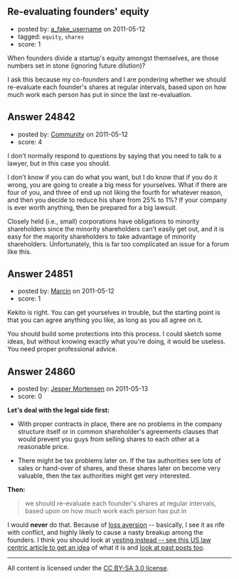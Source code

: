 ## Re-evaluating founders' equity

- posted by: [a_fake_username](https://stackexchange.com/users/-1/10417-a-fake-username) on 2011-05-12
- tagged: `equity`, `shares`
- score: 1

When founders divide a startup's equity amongst themselves, are those numbers set in stone (ignoring future dilution)?

I ask this because my co-founders and I are pondering whether we should re-evaluate each founder's shares at regular intervals, based upon on how much work each person has put in since the last re-evaluation.


## Answer 24842

- posted by: [Community](https://stackexchange.com/users/-1/-1-community) on 2011-05-12
- score: 4

I don't normally respond to questions by saying that you need to talk to a lawyer, but in this case you should.

I don't know if you can do what you want, but I do know that if you do it wrong, you are going to create a big mess for yourselves.  What if there are four of you, and three of end up not liking the fourth for whatever reason, and then you decide to reduce his share from 25% to 1%?  If your company is ever worth anything, then be prepared for a big lawsuit.

Closely held (i.e., small) corporations have obligations to minority shareholders since the minority shareholders can't easily get out, and it is easy for the majority shareholders to take advantage of minority shareholders.  Unfortunately, this is far too complicated an issue for a forum like this.


## Answer 24851

- posted by: [Marcin](https://stackexchange.com/users/-1/8798-marcin) on 2011-05-12
- score: 1

Kekito is right. You can get yourselves in trouble, but the starting point is that you can agree anything you like, as long as you all agree on it.

You should build some protections into this process. I could sketch some ideas, but without knowing exactly what you're doing, it would be useless. You need proper professional advice.


## Answer 24860

- posted by: [Jesper Mortensen](https://stackexchange.com/users/-1/1261-jesper-mortensen) on 2011-05-13
- score: 0

<p><strong>Let's deal with the legal side first:</strong></p>

<ul>
<li><p>With proper contracts in place, there are no problems in the company structure itself or in common shareholder's agreements clauses that would prevent you guys from selling shares to each other at a reasonable price.</p></li>
<li><p>There might be tax problems later on. If the tax authorities see lots of sales or hand-over of shares, and these shares later on become very valuable, then the tax authorities might get very interested.</p></li>
</ul>

<p><strong>Then:</strong></p>

<blockquote>
  <p>we should re-evaluate each founder's shares at regular intervals, based upon on how much work each person has put in</p>
</blockquote>

<p>I would <strong>never</strong> do that. Because of <a href="http://en.wikipedia.org/wiki/Loss_aversion" rel="nofollow">loss aversion</a> -- basically, I see it as rife with conflict, and highly likely to cause a nasty breakup among the founders. I think you should look at <a href="http://walkercorporatelaw.com/startup-issues/founder-vesting-five-tips-for-entrepreneurs/" rel="nofollow">vesting instead -- see this US law centric article to get an idea</a> of what it is and <a href="http://www.google.dk/search?q=vesting%20site%3aanswers.onstartups.com" rel="nofollow">look at past posts too</a>.</p>




---

All content is licensed under the [CC BY-SA 3.0 license](https://creativecommons.org/licenses/by-sa/3.0/).
